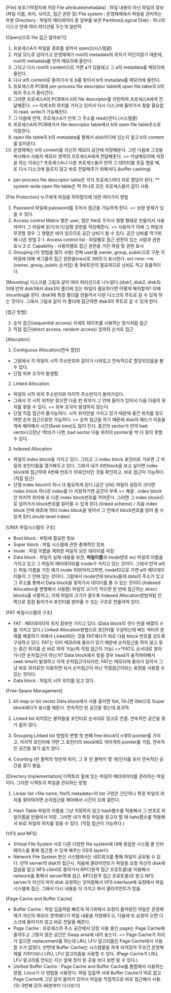 [File]
보조기억장치에 저장
File attribute(metadata) : 파일 내용이 아닌 파일의 정보 (파일 이름, 위치, 사이즈, 접근 권한 등)
File system : 운영체제에서 파일을 관리하는 부분
Directiory : 파일의 메타데이터 중 일부를 보관
Partition(Logical Disk) : 하나의 디스크 안에 여러 파티션을 두는게 일반적

[Open()으로 file 접근 알아보기]

1. 프로세스A가 파일을 경로를 넣어서 open()(시스템콜)
2. 커널 모드로 넘어가고 운영체제가 root의 metadata의 위치가 어딘지알기 때문에, root의 metadata를 먼저 메모리에 올린다.
3. 그리고 다시 root의 content으로 가면 a가 있을테고 그 a의 metadata를 메모리에 올린다.
4. 다시 a의 content로 들어가서 또 b를 찾아서 b의 metadata를 메모리에 올린다.
5. 프로세스의 PCB에 per-process file descriptor table에 open file table의 b의 위치 주소가 올라간다.
6. 그러면 프로세스A의 PCB에서 b의 file descriptor를 리턴하여 프로세스A에게 전달해준다. => 이제 b의 위치를 가지고 있어서 다시 디스크에 들어가서 찾을 필요없이 read, write가 가능해진다.
7. 그 다음에 만약, 프로세스A가 만약 그 주소를 read()한다.(시스템콜)
8. 프로세스A의 PCB에가서 file descriptor table에서 b의 open file table주소로 이동한다.
9. open file table의 b의 metadata를 통해서 disk어디에 있는지 알고 b의 content를 읽어온다.
10. 운영체제는 b의 content를 자신의 메모리 공간에 저장해둔다. 그런 다음에 그것을 복사해서 사용자 메모리 영역의 프로세스A에게 전달해준다. => 커널메모리에 저장을 하는 이유는? 프로세스A나 다른 프로세스들이 만약 그 데이터를 호출 했을 때, 또 다시 디스크에 들르지 않고 바로 전달해주기 위해서다.(buffer cashing)

- per-process file descriptor table은 각각 프로세스마다 따로 할당이 된다.
  \*\* system-wide open file table은 딱 하나로 모든 프로세스들이 같이 사용.

[File Protection]
누구에게 파일을 허락할지에 대한 여러가지 방법

1. Password
   파일에 password를 두어서 접근을 가능하게 한다. => 보완 문제가 있을 수 있다.
2. Access control Matrix
   행은 user, 열은 file로 두어서 행렬 형태로 만들어서 사용자마다 그 파일에 읽기/쓰기/실행 권한을 작성해준다. => 사용자가 아예 그 파일과 무관할 경우 그 행렬은 비어 있으므로 공간 낭비가 될 수 있다.
   공간 낭비를 막기위해 나온 방법
   2-1. Access control list : 파일별로 접근 권한이 있는 사람과 권한 표시
   2-2. Capability : 사용자별로 접근 권한을 가진 파일 및 권한 표시
3. Grouping (이 방법을 많이 사용)
   전체 user를 owner, group, public으로 구분
   각 파일에 대해 세그룹의 접근 권한을(rwx)로 3비트식 표시한다.
   ex) rwxr--rw (owner, group, public 순서임)
   총 9비트만이 필요하므로 낭비도 적고 효율적이다.

[Mounting]
디스크를 그림과 같이 여러 파티션으로 나누었다.(disk1, disk2, disk3)
이때 만약 disk1에서 disk3의 폴더에 있는 파일이 필요하다면 어떻게 해야할까? 이때 mounting을 한다. disk1에 특정 폴더를 만들어서 다른 디스크의 루트로 갈 수 있게 하는 것이다. 그래서 그림과 같이 저 폴더에 접근하면 disk3의 루트로 갈 수 있게 한다.

[접근 방법]

1. 순차 접근(sequential access)
   카세트 테이프를 사용하는 방식처럼 접근
2. 직접 접근(direct access, random access)
   임의의 순서로 접근

[Allocation]

1. Contiguous Allocation(연속 할당)

- 그림에서 각 파일이 시작 주소번호와 길이가 나와있고 연속적으로 할당되있음을 볼 수 있다.
- 단점
  외부 조각이 발생함.

2. Linked Allocation

- 파일의 시작 위치 주소번지와 마지막 주소번지가 들어가있다.
- 그래서 각 시작 위치만 찾으면 다음 번 위치가 그 안에 들어가 있어서 다음 다음의 위치를 찾을 수 있다. => 외부 조각이 발생하지 않는다.
- 단점
  직접 접근이 불가능하다. 시작 위치만을 가지고 있기 때문에 중간 위치를 찾으려면 순차 접근으로만 가능하다. => 순차 접근을 하기 때문에 disk의 헤드가 이동을 계속 해야해서 시간(Seek time)도 많이 든다.
  중간의 sector가 만약 bad sector(고장난 섹터)가 나면, bad sector 다음 위치의 pointer을 싹 다 찾지 못할 수 있다.

3. Indexed Allocation

- 파일이 index block을 가지고 있다. 그리고 그 index block 포인터로 가보면 그 파일의 포인터들을 열거해두고 있다. 그래서 내가 4번block을 보고 싶다면 index block에 접근하여 4번째 번호가 10포인터인 것을 확인하고, 바로 접근이 가능하다.(직접 접근)
- 단점
  index block이 하나 더 필요하게 된다.(공간 낭비)
  파일이 굉장히 크다면 index block 하나로 index를 다 저장하기엔 공간이 부족 => 해결 : index block 안 마지막 위치에 또 다른 index block번호를 적어준다. 그러면 그 index block으로 넘어가서 block번호를 읽어올 수 있게 된다.(linked scheme) / 처음 index block 안에 애초에 여러 index block을 넣어서 그 안에서 block번호를 읽어 올 수 있게 된다.(multi-level index)

[UNIX 파일시스템의 구조]

- Boot block : 부팅에 필요한 정보
- Super block : 파일 시스템에 관한 총체적인 정보
- Inode : 파일 이름을 제외한 파일의 모든 데이터를 저장
- Data block : 파일의 실제 내용을 보관, **파일이름**과 inode번호 ex) 파일의 이름을 가지고 있고 그 파일의 메타데이터를 inode가 가지고 있는 것이다. 그래서 만약 a라는 파일 이름을 가진 애가 inode 10번이라고하면, inode10으로 가면 a의 메타데이터들이 그 안에 있는 것이다.
  그림에서 inode안에 blocks들에 data의 주소가 있고 그 주소를 통해서 Data block을 찾아가서 데이터를 볼 수 있는 것이다.(Indexed Allocation을 변형해서 사용함) 파일의 크기가 작으면 한 번에 접근하는 direct blocks를 사욯하고, 이제 파일의 크기가 클수록 Indexed Allocation방법처럼 안쪽으로 점점 들어가서 포인터를 받아올 수 있는 구조로 만들어져 있다.

[FAT 파일시스템의 구조]

- FAT : 메타데이터의 위치 정보만 가지고 있다. (Data block의 갯수 만큼 배열의 수를 가지고 있다.) Linked Allocation방법으로 포인터를 구성하는데 베드 섹터의 문제를 해결하기 위해서 Linked되는 것을 FAT에다가 따로 다음 block 번호를 갖도록 구성하고 있다. FAT는 이미 메모리에 올라가 있기 때문에 순차접근을 하지 않고 찾는 중간 위치를 곧 바로 파악 가능(즉 직접 접근이 가능) =>\*FAT도 순서대로 찾아가니깐 순차접근이 아닌가? Data block에서 찾을 경우 head가 움직여야해서 seek time이 발생하고 이게 순차접근이되지만, FAT는 메모리에 올라가 있어서 그냥 바로 위치로만 이동하면 되서 순차접근이 아닌 직접접근이라는 표현을 사용할 수 있는 것이다.
- Data block : 파일의 시작 위치를 담고 있다.

[Free-Space Management]

1. bit map or bit vector
   Data block에서 사용 중이면 1bit, 아니면 0bit으로 Super block에다가 표시를 해둔다.
   연속적인 빈 공간을 찾는데 효과적.

2. Linked list
   비어있는 블럭들을 포인터로 순서대로 링크로 연결.
   연속적인 공간을 찾기 쉽지 않다.

3. Grouping
   Linked list 방법의 변형
   첫 번째 free block이 n개의 pointer를 가지고, 마지막 포인터에 가면 그 포인터의 block에도 여러개의 pointer를 가짐.
   연속적인 공간을 찾기 쉽지 않다.

4. Counting
   (빈 블럭의 첫번재 위치, 그 후 빈 블럭이 몇 개)인지를 유지
   연속적인 공간을 찾기 좋음.

[Directory Implementation]
디렉토리 밑에 있는 파일의 메타데이터를 관리하는 파일이다. 그러한 디렉토리 파일을 관리하는 방법

1. Linear list
   <file name, file의 metadata>의 list
   구현은 간단하나 특정 파일의 위치를 찾아야하면 순차접근을 해야해서 시간이 오래 걸린다.

2. Hash Table
   파일의 이름을 그냥 저장하지 않고 hash함수를 적용해서 그 번호로 파일이름을 만들어서 저장. 그러면 내가 특정 파일을 찾고자 할 때 hahs함수를 적용해서 바로 파일의 위치를 찾을 수 있다. (직접 접근이 가능하다.)

[VFS and NFS]

- Virtual File System
  서로 다른 다양한 file system에 대해 동일한 시스템 콜 인터페이스를 통해 접근할 수 있게 해주는 OS의 layer다.
- Network File System
  분산 시스템에서는 네트워크를 통해 파일이 공유될 수 있다.
  만약 server의 disk의 접근시, 처음에 클라이언트가 파일을 요청 자신의 disk에 없음을 알고 NFS client로 들어가서 RPC(원격 접근 프로토콜)을 이용해서 network를 통해서 server쪽에 접근. RPC(원격 접근 프로토콜)로 받고 NFS server가 자신이 마치 disk 요청하는 것처럼해서 VFS interface에 요청해서 파일 시스템에 접근. 그래서 다시 내용을 다 가지고 와서 클라이언트가 받음.

[Page Cache and Buffer Cache]

- Buffer Cache : 파일 입출력을 빠르게 하기위해서 요청이 들어왔던 파일은 운영체제가 자신의 메모리 영역에다가 파일 내용을 저장해두고, 다음에 또 요청이 오면 디스크에 들어가지 않고 바로 전달을 해준다.
- Page Cache : 프로세스의 주소 공간에서 당장 사용 중인 page는 Page Cache에 올려두고 그렇지 않은 공간은 Swap area에 내려 놓는다.
  => Page Cache가 자리가 없으면 replacement를 하는데 LRU, LFU 알고리즘은 Page Cache에서 사용할 수가 없었다. 반면에 Buffer Cache는 시스템콜을 하게 되어있어 무조건 운영체제를 거치다보니 LRU, LFU 알고리즘을 사용할 수 있다. (Page Cache가 LRU, LFU 알고리즘 안되는 지는 앞에 정리 된 곳을 보다 보면 알 수 있다.)
- Unified Buffer Cache : Page Cache and Buffer Cache를 통합해서 사용하는 방법. Linux가 이 방법을 사용한다. 파일 입출력 시에 Buffer Cache가 따로 없고 Page Cache에 그냥 같이 들어가 있어서 파일을 직접적으로 바로 접근해서 사용.
  (12-3번째 강의 48분부터 다시보기)
